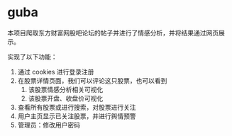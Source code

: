 # guba
本项目爬取东方财富网股吧论坛的帖子并进行了情感分析，并将结果通过网页展示。

实现了以下功能：

1. 通过 cookies 进行登录注册
2. 在股票详情页面，我们可以评论这只股票，也可以看到
   1. 该股票情感分析相关可视化
   2. 该股票开盘、收盘价可视化
3. 查看所有股票或进行搜索，对股票进行关注
4. 用户主页显示已关注股票，并进行舆情预警
5. 管理员：修改用户密码
